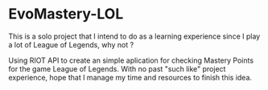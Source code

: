 # EvoMastery-LOL
This is a solo project that I intend to do as a learning experience since I play a lot of League of Legends, why not ?

Using RIOT API to create an simple aplication for checking Mastery Points for the game League of Legends. With no past "such like" project experience, hope that I manage my time and resources to finish this idea.